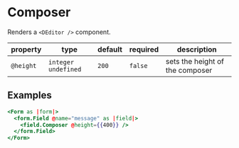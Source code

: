 # Composer

Renders a `<DEditor />` component.

| property  | type                  | default | required | description                     |
| --------- | --------------------- | ------- | -------- | ------------------------------- |
| `@height` | `integer` `undefined` | `200`   | `false`  | sets the height of the composer |

## Examples

```hbs
<Form as |form|>
  <form.Field @name="message" as |field|>
    <field.Composer @height={{400}} />
  </form.Field>
</Form>
```
